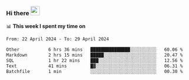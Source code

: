 ### Hi there <a href="https://www.gautamkrishnar.com/"><img src="https://media.giphy.com/media/hvRJCLFzcasrR4ia7z/giphy.gif" width="25px"></a>

📊 **This week I spent my time on**

<!--START_SECTION:waka-->

```txt
From: 22 April 2024 - To: 29 April 2024

Other           6 hrs 36 mins   ███████████████░░░░░░░░░░   60.06 %
Markdown        2 hrs 15 mins   █████░░░░░░░░░░░░░░░░░░░░   20.47 %
SQL             1 hr 22 mins    ███░░░░░░░░░░░░░░░░░░░░░░   12.56 %
Text            41 mins         █▓░░░░░░░░░░░░░░░░░░░░░░░   06.31 %
Batchfile       1 min           ░░░░░░░░░░░░░░░░░░░░░░░░░   00.30 %
```

<!--END_SECTION:waka-->
